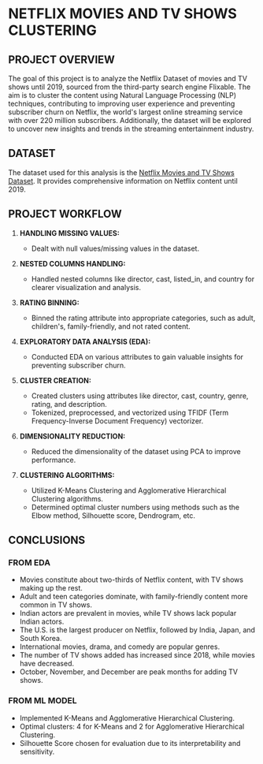 # **NETFLIX MOVIES AND TV SHOWS CLUSTERING**

## **PROJECT OVERVIEW**

The goal of this project is to analyze the Netflix Dataset of movies and TV shows until 2019, sourced from the third-party search engine Flixable. The aim is to cluster the content using Natural Language Processing (NLP) techniques, contributing to improving user experience and preventing subscriber churn on Netflix, the world's largest online streaming service with over 220 million subscribers. Additionally, the dataset will be explored to uncover new insights and trends in the streaming entertainment industry.

## **DATASET**

The dataset used for this analysis is the [Netflix Movies and TV Shows Dataset](https://drive.google.com/file/d/1tTe_ZNRN5WZ8JTUOej5-v4WzE6ymoeaS/view?usp=drive_link). It provides comprehensive information on Netflix content until 2019.

## **PROJECT WORKFLOW**

1. **HANDLING MISSING VALUES:**
   - Dealt with null values/missing values in the dataset.

2. **NESTED COLUMNS HANDLING:**
   - Handled nested columns like director, cast, listed_in, and country for clearer visualization and analysis.

3. **RATING BINNING:**
   - Binned the rating attribute into appropriate categories, such as adult, children's, family-friendly, and not rated content.

4. **EXPLORATORY DATA ANALYSIS (EDA):**
   - Conducted EDA on various attributes to gain valuable insights for preventing subscriber churn.

5. **CLUSTER CREATION:**
   - Created clusters using attributes like director, cast, country, genre, rating, and description.
   - Tokenized, preprocessed, and vectorized using TFIDF (Term Frequency-Inverse Document Frequency) vectorizer.

6. **DIMENSIONALITY REDUCTION:**
   - Reduced the dimensionality of the dataset using PCA to improve performance.

7. **CLUSTERING ALGORITHMS:**
   - Utilized K-Means Clustering and Agglomerative Hierarchical Clustering algorithms.
   - Determined optimal cluster numbers using methods such as the Elbow method, Silhouette score, Dendrogram, etc.

## **CONCLUSIONS**

### **FROM EDA**
- Movies constitute about two-thirds of Netflix content, with TV shows making up the rest.
- Adult and teen categories dominate, with family-friendly content more common in TV shows.
- Indian actors are prevalent in movies, while TV shows lack popular Indian actors.
- The U.S. is the largest producer on Netflix, followed by India, Japan, and South Korea.
- International movies, drama, and comedy are popular genres.
- The number of TV shows added has increased since 2018, while movies have decreased.
- October, November, and December are peak months for adding TV shows.

### **FROM ML MODEL**
- Implemented K-Means and Agglomerative Hierarchical Clustering.
- Optimal clusters: 4 for K-Means and 2 for Agglomerative Hierarchical Clustering.
- Silhouette Score chosen for evaluation due to its interpretability and sensitivity.
  

